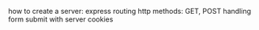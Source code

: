 how to create a server:
express
routing 
http methods: GET, POST
handling form submit with server
cookies